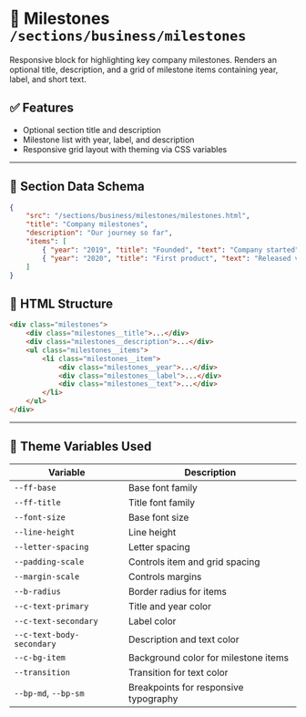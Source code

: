 # 📂 Milestones `/sections/business/milestones`

Responsive block for highlighting key company milestones. Renders an optional title, description, and a grid of milestone items containing year, label, and short text.

## ✅ Features

-   Optional section title and description
-   Milestone list with year, label, and description
-   Responsive grid layout with theming via CSS variables

---

## 🧾 Section Data Schema

```json
{
	"src": "/sections/business/milestones/milestones.html",
	"title": "Company milestones",
	"description": "Our journey so far",
	"items": [
		{ "year": "2019", "title": "Founded", "text": "Company started" },
		{ "year": "2020", "title": "First product", "text": "Released v1" }
	]
}
```

## 🧱 HTML Structure

```html
<div class="milestones">
	<div class="milestones__title">...</div>
	<div class="milestones__description">...</div>
	<ul class="milestones__items">
		<li class="milestones__item">
			<div class="milestones__year">...</div>
			<div class="milestones__label">...</div>
			<div class="milestones__text">...</div>
		</li>
	</ul>
</div>
```

---

## 🎨 Theme Variables Used

| Variable                  | Description                           |
| ------------------------- | ------------------------------------- |
| `--ff-base`               | Base font family                      |
| `--ff-title`              | Title font family                     |
| `--font-size`             | Base font size                        |
| `--line-height`           | Line height                           |
| `--letter-spacing`        | Letter spacing                        |
| `--padding-scale`         | Controls item and grid spacing        |
| `--margin-scale`          | Controls margins                      |
| `--b-radius`              | Border radius for items               |
| `--c-text-primary`        | Title and year color                  |
| `--c-text-secondary`      | Label color                           |
| `--c-text-body-secondary` | Description and text color            |
| `--c-bg-item`             | Background color for milestone items  |
| `--transition`            | Transition for text color             |
| `--bp-md`, `--bp-sm`      | Breakpoints for responsive typography |
